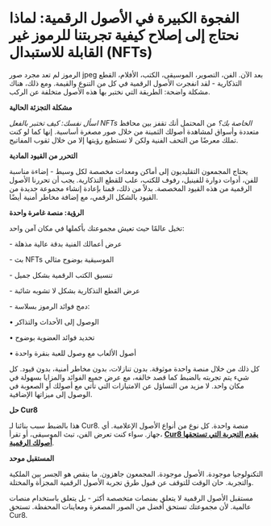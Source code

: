 # الفجوة الكبيرة في الأصول الرقمية: لماذا نحتاج إلى إصلاح كيفية تجربتنا للرموز غير القابلة للاستبدال (NFTs)

الرموز لم تعد مجرد صور jpeg بعد الآن. الفن، التصوير، الموسيقى، الكتب، الأفلام، القطع التذكارية - لقد انفجرت الأصول الرقمية في كل من التنوع والقيمة. ومع ذلك، هناك مشكلة واضحة: الطريقة التي نختبر بها هذه الأصول متخلفة عن الركب.

**مشكلة التجزئة الحالية**

_اسأل نفسك: كيف تختبر بالفعل NFTs الخاصة بك؟_ من المحتمل أنك تقفز بين محافظ متعددة وأسواق لمشاهدة أصولك الثمينة من خلال صور مصغرة أساسية. إنها كما لو كنت تملك معرضًا من التحف الفنية ولكن لا تستطيع رؤيتها إلا من خلال ثقوب المفاتيح.

**التحرر من القيود المادية**

يحتاج المجمعون التقليديون إلى أماكن ومعدات مخصصة لكل وسيط - إضاءة مناسبة للفن، أدوات دوارة للفينيل، رفوف للكتب، علب للقطع التذكارية. يجب أن تحررنا الأصول الرقمية من هذه القيود المخصصة. بدلاً من ذلك، قمنا بإعادة إنشاء مجموعة جديدة من القيود بالشكل الرقمي، مع إضافة مخاطر أمنية أيضًا.

**الرؤية: منصة غامرة واحدة**

تخيل عالمًا حيث تعيش مجموعتك بأكملها في مكان آمن واحد:

\- عرض أعمالك الفنية بدقة عالية مذهلة

\- بث NFTs الموسيقية بوضوح مثالي

\- تنسيق الكتب الرقمية بشكل جميل

\- عرض القطع التذكارية بشكل لا تشوبه شائبة

\- دمج فوائد الرموز بسلاسة:

• الوصول إلى الأحداث والتذاكر

• تحديد فوائد العضوية بوضوح

• أصول الألعاب مع وصول للعبة بنقرة واحدة

كل ذلك من خلال منصة واحدة موثوقة. بدون تنازلات، بدون مخاطر أمنية، بدون قيود. كل شيء يتم تجربته بالضبط كما قصد خالقه، مع عرض جميع الفوائد والمزايا بسهولة في مكان واحد. لا مزيد من التساؤل عن الامتيازات التي تأتي مع أصولك أو الصعوبة في الوصول إلى ميزاتها الإضافية.

**حل Cur8**

هذا بالضبط سبب بنائنا لـ Cur8. منصة واحدة. كل نوع من أنواع الأصول الإعلامية. أي جهاز. سواء كنت تعرض الفن، تبث الموسيقى، أو تقرأ، [**Cur8 يقدم التجربة التي تستحقها أصولك الرقمية**](cur8-curating-the-future-of-digital-asset-discovery.md).

**المستقبل موحد**

التكنولوجيا موجودة. الأصول موجودة. المجمعون جاهزون. ما ينقص هو الجسر بين الملكية والتجربة. حان الوقت للتوقف عن قبول طرق تجربة الأصول الرقمية المجزأة والمختلة.

مستقبل الأصول الرقمية لا يتعلق بمنصات متخصصة أكثر - بل يتعلق باستخدام منصات عالمية. لأن مجموعتك تستحق أفضل من الصور المصغرة ومعاينات المحفظة. تستحق Cur8.